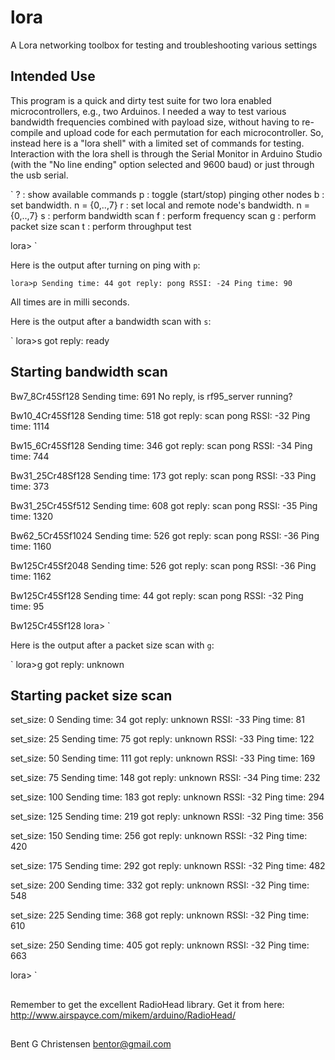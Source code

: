 # lora
A Lora networking toolbox for testing and troubleshooting various settings

## Intended Use
This program is a quick and dirty test suite for two lora enabled microcontrollers, e.g., two Arduinos. I needed a way to test various bandwidth frequencies combined with payload size, without having to re-compile and upload code for each permutation for each microcontroller. So, instead here is a "lora shell" with a limited set of commands for testing. Interaction with the lora shell is through the Serial Monitor in Arduino Studio (with the "No line ending" option selected and 9600 baud) or just through the usb serial.     

`
? : show available commands
p : toggle (start/stop) pinging other nodes
b<n> : set bandwidth. n = {0,..,7}
r<n> : set local and remote node's bandwidth. n = {0,..,7}
s : perform bandwidth scan
f : perform frequency scan
g : perform packet size scan
t : perform throughput test

lora>
`

Here is the output after turning on ping with `p`:

`
lora>p
Sending time: 44
got reply: pong
RSSI: -24
Ping time: 90
`

All times are in milli seconds.

Here is the output after a bandwidth scan with `s`:

`
lora>s
got reply: ready

Starting bandwidth scan
-----------------------
Bw7_8Cr45Sf128
Sending time: 691
No reply, is rf95_server running?

Bw10_4Cr45Sf128
Sending time: 518
got reply: scan pong
RSSI: -32
Ping time: 1114

Bw15_6Cr45Sf128
Sending time: 346
got reply: scan pong
RSSI: -34
Ping time: 744

Bw31_25Cr48Sf128
Sending time: 173
got reply: scan pong
RSSI: -33
Ping time: 373

Bw31_25Cr45Sf512
Sending time: 608
got reply: scan pong
RSSI: -35
Ping time: 1320

Bw62_5Cr45Sf1024
Sending time: 526
got reply: scan pong
RSSI: -36
Ping time: 1160

Bw125Cr45Sf2048
Sending time: 526
got reply: scan pong
RSSI: -36
Ping time: 1162

Bw125Cr45Sf128
Sending time: 44
got reply: scan pong
RSSI: -32
Ping time: 95

Bw125Cr45Sf128
lora>
`

Here is the output after a packet size scan with `g`:


`
lora>g
got reply: unknown

Starting packet size scan
-----------------------
set_size: 0
Sending time: 34
got reply: unknown
RSSI: -33
Ping time: 81

set_size: 25
Sending time: 75
got reply: unknown
RSSI: -33
Ping time: 122

set_size: 50
Sending time: 111
got reply: unknown
RSSI: -33
Ping time: 169

set_size: 75
Sending time: 148
got reply: unknown
RSSI: -34
Ping time: 232

set_size: 100
Sending time: 183
got reply: unknown
RSSI: -32
Ping time: 294

set_size: 125
Sending time: 219
got reply: unknown
RSSI: -32
Ping time: 356

set_size: 150
Sending time: 256
got reply: unknown
RSSI: -32
Ping time: 420

set_size: 175
Sending time: 292
got reply: unknown
RSSI: -32
Ping time: 482

set_size: 200
Sending time: 332
got reply: unknown
RSSI: -32
Ping time: 548

set_size: 225
Sending time: 368
got reply: unknown
RSSI: -32
Ping time: 610

set_size: 250
Sending time: 405
got reply: unknown
RSSI: -32
Ping time: 663

lora>
`

##
Remember to get the excellent RadioHead library. Get it from here: http://www.airspayce.com/mikem/arduino/RadioHead/


##
Bent G Christensen <bentor@gmail.com>

